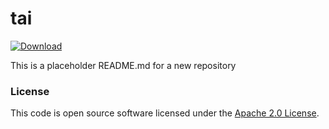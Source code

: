 
# tai

 [ ![Download](https://api.bintray.com/packages/hmrc/releases/tai/images/download.svg) ](https://bintray.com/hmrc/releases/tai/_latestVersion)

This is a placeholder README.md for a new repository

### License

This code is open source software licensed under the [Apache 2.0 License]("http://www.apache.org/licenses/LICENSE-2.0.html").
